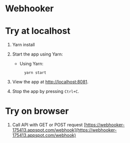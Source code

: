 # Webhooker

# Try at localhost

1.  Yarn install

1.  Start the app using Yarn:

    * Using Yarn:

            yarn start

1.  View the app at [http://localhost:8081](http://localhost:8081).

1.  Stop the app by pressing `Ctrl+C`.


# Try on browser 

1.  Call API with GET or POST request [https://webhooker-175413.appspot.com/webhook](https://webhooker-175413.appspot.com/webhook)


